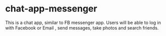 # chat-app-messenger
This is a chat app, similar to FB messenger app. Users will be able to log in with Facebook or Email , send messages, take photos and search friends.
